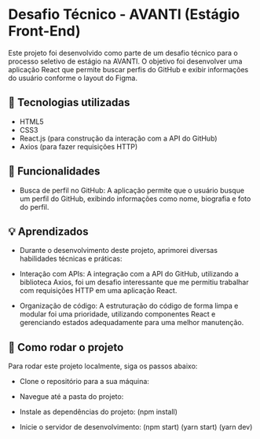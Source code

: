 # Desafio Técnico - AVANTI (Estágio Front-End)
Este projeto foi desenvolvido como parte de um desafio técnico para o processo seletivo de estágio na AVANTI. O objetivo foi desenvolver uma aplicação React que permite buscar perfis do GitHub e exibir informações do usuário conforme o layout do Figma.

## 🚀 Tecnologias utilizadas

* HTML5
* CSS3
* React.js (para construção da interação com a API do GitHub)
* Axios (para fazer requisições HTTP)

## 📌 Funcionalidades
* Busca de perfil no GitHub: A aplicação permite que o usuário busque um perfil do GitHub, exibindo informações como nome, biografia e foto do perfil.

## 💡 Aprendizados
* Durante o desenvolvimento deste projeto, aprimorei diversas habilidades técnicas e práticas: 

* Interação com APIs: A integração com a API do GitHub, utilizando a biblioteca Axios, foi um desafio interessante que me permitiu trabalhar com requisições HTTP em uma aplicação React. 

* Organização de código: A estruturação do código de forma limpa e modular foi uma prioridade, utilizando componentes React e gerenciando estados adequadamente para uma melhor manutenção.

## 📜 Como rodar o projeto
Para rodar este projeto localmente, siga os passos abaixo:

* Clone o repositório para a sua máquina:

* Navegue até a pasta do projeto:

* Instale as dependências do projeto: (npm install)

* Inicie o servidor de desenvolvimento: (npm start) (yarn start) (yarn dev)
